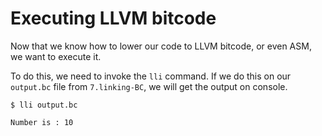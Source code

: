 # Executing LLVM bitcode
Now that we know how to lower our code to LLVM bitcode, or even ASM, we want to
execute it.

To do this, we need to invoke the `lli` command. If we do this on our
`output.bc` file from `7.linking-BC`, we will get the output on console.

```
$ lli output.bc

Number is : 10
```
